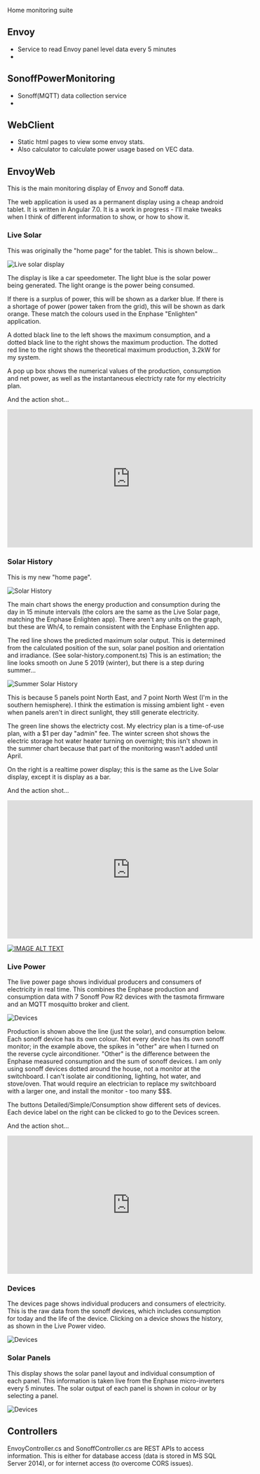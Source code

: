 Home monitoring suite

## Envoy
  * Service to read Envoy panel level data every 5 minutes
  * 
## SonoffPowerMonitoring
  * Sonoff(MQTT) data collection service
  * 
## WebClient
  * Static html pages to view some envoy stats.
  * Also calculator to calculate power usage based on VEC data.

## EnvoyWeb
This is the main monitoring display of Envoy and Sonoff data.

The web application is used as a permanent display using a cheap android tablet.  It is written in Angular 7.0.  It is a work in progress - I'll make tweaks when I think of different information to show, or how to show it.

### Live Solar
This was originally the "home page" for the tablet.  This is shown below...

![Live solar display](bin/live-solar.png)

The display is like a car speedometer.  The light blue is the solar power being generated.  The light orange is the power being consumed.

If there is a surplus of power, this will be shown as a darker blue.  If there is a shortage of power (power taken from the grid), this will be shown as dark orange.  These match the colours used in the Enphase "Enlighten" application.

A dotted black line to the left shows the maximum consumption, and a dotted black line to the right shows the maximum production.  The dotted red line to the right shows the theoretical maximum production, 3.2kW for my system.

A pop up box shows the numerical values of the production, consumption and net power, as well as the instantaneous electricty rate for my electricity plan.

And the action shot...

<iframe width="560" height="315" src="https://www.youtube.com/embed/BOVs4UErncs" frameborder="0" allow="accelerometer; autoplay; encrypted-media; gyroscope; picture-in-picture" allowfullscreen></iframe>

### Solar History

This is my new "home page".  

![Solar History](bin/history.png)


The main chart shows the energy production and consumption during the day in 15 minute intervals (the colors are the same as the Live Solar page, matching the Enphase Enlighten app).  There aren't any units on the graph, but these are Wh/4, to remain consistent with the Enphase Enlighten  app.

The red line shows the predicted maximum solar output.  This is determined from the calculated position of the sun, solar panel position and orientation and irradiance.  (See solar-history.component.ts)  This is an estimation; the line looks smooth on June 5 2019 (winter), but there is a step during summer...

![Summer Solar History](bin/history-summer.png)

This is because 5 panels point North East, and 7 point North West (I'm in the southern hemisphere).  I think the estimation is missing ambient light - even when panels aren't in direct sunlight, they still generate electricity.

The green line shows the electricty cost.  My electricy plan is a time-of-use plan, with a $1 per day "admin" fee.  The winter screen shot shows the electric storage hot water heater turning on overnight; this isn't shown in the summer chart because that part of the monitoring wasn't added until April.

On the right is a realtime power display; this is the same as the Live Solar display, except it is display as a bar.


And the action shot...

<iframe width="560" height="315" src="https://www.youtube.com/embed/G5puAl1HsYM" frameborder="0" allow="accelerometer; autoplay; encrypted-media; gyroscope; picture-in-picture" allowfullscreen></iframe>

[![IMAGE ALT TEXT](http://img.youtube.com/vi/G5puAl1HsYM/0.jpg)](http://www.youtube.com/watch?v=G5puAl1HsYM "Video Title")


### Live Power

The live power page shows individual producers and consumers of electricity in real time.  This combines the Enphase production and consumption data with 7 Sonoff Pow R2 devices with the tasmota firmware and an MQTT mosquitto broker and client.

![Devices](bin/live-power.png)

Production is shown above the line (just the solar), and consumption below.  Each sonoff device has its own colour.  Not every device has its own sonoff monitor; in the example above, the spikes in "other" are when I turned on the reverse cycle airconditioner.  "Other" is the difference between the Enphase measured consumption and the sum of sonoff devices.  I am only using sonoff devices dotted around the house, not a monitor at the switchboard.  I can't isolate air conditioning, lighting, hot water, and stove/oven.  That would require an electrician to replace my switchboard with a larger one, and install the monitor - too many $$$.

The buttons Detailed/Simple/Consumption show different sets of devices.  Each device label on the right can be clicked to go to the Devices screen.

And the action shot...

<iframe width="560" height="315" src="https://www.youtube.com/embed/idZ3jM1qPf0" frameborder="0" allow="accelerometer; autoplay; encrypted-media; gyroscope; picture-in-picture" allowfullscreen></iframe>

### Devices

The devices page shows individual producers and consumers of electricity.  This is the raw data from the sonoff devices, which includes consumption for today and the life of the device.  Clicking on a device shows the history, as shown in the Live Power video.

![Devices](bin/devices.png)

### Solar Panels

This display shows the solar panel layout and individual consumption of each panel.  This information is taken live from the Enphase micro-inverters every 5 minutes.  The solar output of each panel is shown in colour or by selecting a panel.

![Devices](bin/panels.png)

## Controllers

EnvoyController.cs and SonoffController.cs are REST APIs to access information.  This is either for database access (data is stored in MS SQL Server 2014), or for internet access (to overcome CORS issues).
